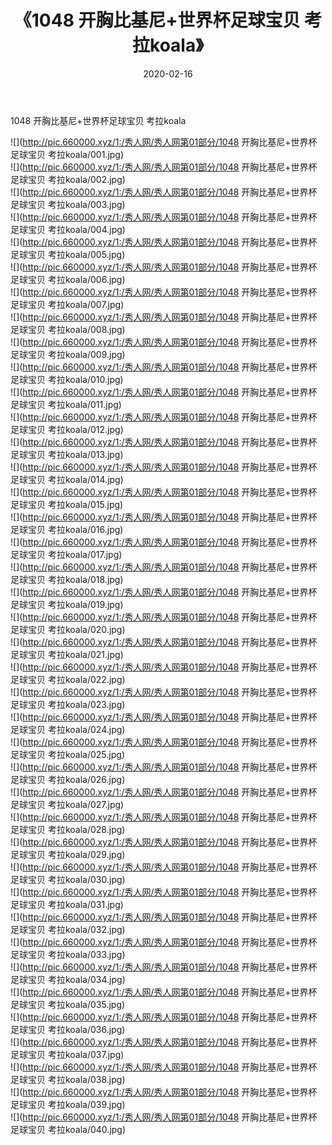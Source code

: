 ﻿---
layout: post
title:  《1048 开胸比基尼+世界杯足球宝贝 考拉koala》
date:   2020-02-16
img: http://pic.660000.xyz/1:/秀人网/秀人网第01部分/1048 开胸比基尼+世界杯足球宝贝 考拉koala/000.jpg
categories: [美女, 清纯, 唯美]
---

1048 开胸比基尼+世界杯足球宝贝 考拉koala

  ![](http://pic.660000.xyz/1:/秀人网/秀人网第01部分/1048 开胸比基尼+世界杯足球宝贝 考拉koala/001.jpg) <br> ![](http://pic.660000.xyz/1:/秀人网/秀人网第01部分/1048 开胸比基尼+世界杯足球宝贝 考拉koala/002.jpg) <br> ![](http://pic.660000.xyz/1:/秀人网/秀人网第01部分/1048 开胸比基尼+世界杯足球宝贝 考拉koala/003.jpg) <br> ![](http://pic.660000.xyz/1:/秀人网/秀人网第01部分/1048 开胸比基尼+世界杯足球宝贝 考拉koala/004.jpg) <br> ![](http://pic.660000.xyz/1:/秀人网/秀人网第01部分/1048 开胸比基尼+世界杯足球宝贝 考拉koala/005.jpg) <br> ![](http://pic.660000.xyz/1:/秀人网/秀人网第01部分/1048 开胸比基尼+世界杯足球宝贝 考拉koala/006.jpg) <br> ![](http://pic.660000.xyz/1:/秀人网/秀人网第01部分/1048 开胸比基尼+世界杯足球宝贝 考拉koala/007.jpg) <br> ![](http://pic.660000.xyz/1:/秀人网/秀人网第01部分/1048 开胸比基尼+世界杯足球宝贝 考拉koala/008.jpg) <br> ![](http://pic.660000.xyz/1:/秀人网/秀人网第01部分/1048 开胸比基尼+世界杯足球宝贝 考拉koala/009.jpg) <br> ![](http://pic.660000.xyz/1:/秀人网/秀人网第01部分/1048 开胸比基尼+世界杯足球宝贝 考拉koala/010.jpg) <br> ![](http://pic.660000.xyz/1:/秀人网/秀人网第01部分/1048 开胸比基尼+世界杯足球宝贝 考拉koala/011.jpg) <br> ![](http://pic.660000.xyz/1:/秀人网/秀人网第01部分/1048 开胸比基尼+世界杯足球宝贝 考拉koala/012.jpg) <br> ![](http://pic.660000.xyz/1:/秀人网/秀人网第01部分/1048 开胸比基尼+世界杯足球宝贝 考拉koala/013.jpg) <br> ![](http://pic.660000.xyz/1:/秀人网/秀人网第01部分/1048 开胸比基尼+世界杯足球宝贝 考拉koala/014.jpg) <br> ![](http://pic.660000.xyz/1:/秀人网/秀人网第01部分/1048 开胸比基尼+世界杯足球宝贝 考拉koala/015.jpg) <br> ![](http://pic.660000.xyz/1:/秀人网/秀人网第01部分/1048 开胸比基尼+世界杯足球宝贝 考拉koala/016.jpg) <br> ![](http://pic.660000.xyz/1:/秀人网/秀人网第01部分/1048 开胸比基尼+世界杯足球宝贝 考拉koala/017.jpg) <br> ![](http://pic.660000.xyz/1:/秀人网/秀人网第01部分/1048 开胸比基尼+世界杯足球宝贝 考拉koala/018.jpg) <br> ![](http://pic.660000.xyz/1:/秀人网/秀人网第01部分/1048 开胸比基尼+世界杯足球宝贝 考拉koala/019.jpg) <br> ![](http://pic.660000.xyz/1:/秀人网/秀人网第01部分/1048 开胸比基尼+世界杯足球宝贝 考拉koala/020.jpg) <br> ![](http://pic.660000.xyz/1:/秀人网/秀人网第01部分/1048 开胸比基尼+世界杯足球宝贝 考拉koala/021.jpg) <br> ![](http://pic.660000.xyz/1:/秀人网/秀人网第01部分/1048 开胸比基尼+世界杯足球宝贝 考拉koala/022.jpg) <br> ![](http://pic.660000.xyz/1:/秀人网/秀人网第01部分/1048 开胸比基尼+世界杯足球宝贝 考拉koala/023.jpg) <br> ![](http://pic.660000.xyz/1:/秀人网/秀人网第01部分/1048 开胸比基尼+世界杯足球宝贝 考拉koala/024.jpg) <br> ![](http://pic.660000.xyz/1:/秀人网/秀人网第01部分/1048 开胸比基尼+世界杯足球宝贝 考拉koala/025.jpg) <br> ![](http://pic.660000.xyz/1:/秀人网/秀人网第01部分/1048 开胸比基尼+世界杯足球宝贝 考拉koala/026.jpg) <br> ![](http://pic.660000.xyz/1:/秀人网/秀人网第01部分/1048 开胸比基尼+世界杯足球宝贝 考拉koala/027.jpg) <br> ![](http://pic.660000.xyz/1:/秀人网/秀人网第01部分/1048 开胸比基尼+世界杯足球宝贝 考拉koala/028.jpg) <br> ![](http://pic.660000.xyz/1:/秀人网/秀人网第01部分/1048 开胸比基尼+世界杯足球宝贝 考拉koala/029.jpg) <br> ![](http://pic.660000.xyz/1:/秀人网/秀人网第01部分/1048 开胸比基尼+世界杯足球宝贝 考拉koala/030.jpg) <br> ![](http://pic.660000.xyz/1:/秀人网/秀人网第01部分/1048 开胸比基尼+世界杯足球宝贝 考拉koala/031.jpg) <br> ![](http://pic.660000.xyz/1:/秀人网/秀人网第01部分/1048 开胸比基尼+世界杯足球宝贝 考拉koala/032.jpg) <br> ![](http://pic.660000.xyz/1:/秀人网/秀人网第01部分/1048 开胸比基尼+世界杯足球宝贝 考拉koala/033.jpg) <br> ![](http://pic.660000.xyz/1:/秀人网/秀人网第01部分/1048 开胸比基尼+世界杯足球宝贝 考拉koala/034.jpg) <br> ![](http://pic.660000.xyz/1:/秀人网/秀人网第01部分/1048 开胸比基尼+世界杯足球宝贝 考拉koala/035.jpg) <br> ![](http://pic.660000.xyz/1:/秀人网/秀人网第01部分/1048 开胸比基尼+世界杯足球宝贝 考拉koala/036.jpg) <br> ![](http://pic.660000.xyz/1:/秀人网/秀人网第01部分/1048 开胸比基尼+世界杯足球宝贝 考拉koala/037.jpg) <br> ![](http://pic.660000.xyz/1:/秀人网/秀人网第01部分/1048 开胸比基尼+世界杯足球宝贝 考拉koala/038.jpg) <br> ![](http://pic.660000.xyz/1:/秀人网/秀人网第01部分/1048 开胸比基尼+世界杯足球宝贝 考拉koala/039.jpg) <br> ![](http://pic.660000.xyz/1:/秀人网/秀人网第01部分/1048 开胸比基尼+世界杯足球宝贝 考拉koala/040.jpg) <br>